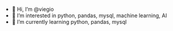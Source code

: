- 👋 Hi, I’m @viegio
- 👀 I’m interested in python, pandas, mysql, machine learning, AI
- 🌱 I’m currently learning python, pandas, mysql

<!---
viegio/viegio is a ✨ special ✨ repository because its `README.md` (this file) appears on your GitHub profile.
You can click the Preview link to take a look at your changes.
--->
